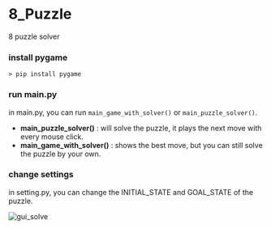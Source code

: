# 8_Puzzle

8 puzzle solver

### install pygame
```
> pip install pygame
```

### run main.py
in main.py, you can run `main_game_with_solver()` or `main_puzzle_solver()`.
* __main_puzzle_solver()__ : will solve the puzzle, it plays the next move with every mouse click.
* __main_game_with_solver()__ :  shows the best move, but you can still solve the puzzle by your own.

### change settings
in setting.py, you can change the INITIAL_STATE and GOAL_STATE of the puzzle.

![gui_solve](https://user-images.githubusercontent.com/61434521/158060124-ca3a2d82-eff9-4386-8f9e-028df01675d6.gif)
